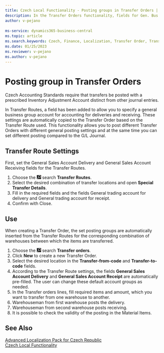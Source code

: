 ```yaml
---
title: Czech Local Functionality - Posting groups in Transfer Orders | Microsoft Docs
description: In the Transfer Orders functionality, fields for Gen. Bus. Post. Groups for Ship and Receive posting were added.
author: v-pejano

ms-service: dynamics365-business-central
ms.topic: article
ms.search.keywords: Czech, Finance, Localization, Transfer Order, Transfer Route, CZ
ms.date: 01/25/2023
ms.reviewer: v-pejano
ms.author: v-pejano
---
```


# Posting group in Transfer Orders

Czech Accounting Standards require that transfers be posted with a prescribed Inventory Adjustment Account distinct from other journal entries.

In Transfer Routes, a field has been added to allow you to specify a general business group account for accounting for deliveries and receiving. These settings are automatically copied to the Transfer Order based on the Transfer Route used. This functionality allows you to post different Transfer Orders with different general posting settings and at the same time you can set different posting compared to the G/L Journal.  

## Transfer Route Settings

First, set the General Sales Account Delivery and General Sales Account Receiving fields for the Transfer Routes.

1. Choose the ![Lightbulb that opens  the Tell me feature (Alt + Q)](../EN/Media/search_small.png "Tell me what you want to do (Alt + Q)") search **Transfer Routes**.
2. Select the desired combination of transfer locations and open **Special Transfer Details**.
3. Fill in the required fields and the fields General trading account for delivery and General trading account for receipt.
4. Confirm with Close.

## Use

When creating a Transfer Order, the set posting groups are automatically inserted from the Transfer Routes for the corresponding combination of warehouses between which the items are transferred.

1. Choose the ![Lightbulb that opens the Tell me feature (Alt + Q)](../EN/Media/search_small.png "Tell me what do you want to do (Alt + Q)") search **Transfer orders**.
2. Click **New** to create a new Transfer Order.
3. Select the desired location in the **Transfer-from-code** and **Transfer-to-code** fields.
4. According to the Transfer Route settings, the fields **General Sales Account Delivery** and **General Sales Account Receipt** are automatically pre-filled. The user can change these default account groups as needed.
5. In the Transfer orders lines, fill required items and amount, which you want to transfer from one warehouse to another.
6. Warehouseman from first warehouse posts the delivery.
7. Warehouseman from second warehouse posts receiving.
8. It is possible to check the validity of the posting in the Material Items.

## See Also

[Advanced Localization Pack for Czech Republic](ui-extensions-advanced-localization-pack-cz.md)  
[Czech Local Functionality](czech-local-functionality.md)  
